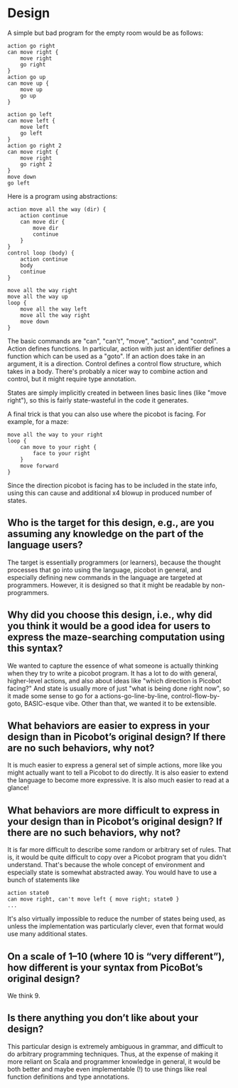 # Design

A simple but bad program for the empty room would be as follows:

    action go right
    can move right {
        move right
        go right
    }
    action go up
    can move up {
        move up
        go up
    }

    action go left
    can move left {
        move left
        go left
    }
    action go right 2
    can move right {
        move right
        go right 2
    }
    move down
    go left

Here is a program using abstractions:

    action move all the way (dir) {
        action continue
        can move dir {
            move dir
            continue
        }
    }
    control loop (body) {
        action continue
        body
        continue
    }
    
    move all the way right
    move all the way up
    loop {
        move all the way left
        move all the way right
        move down
    }
    
The basic commands are "can", "can't", "move", "action", and "control". Action defines functions.
In particular, action with just an identifier defines a function which can be used as a "goto".
If an action does take in an argument, it is a direction.
Control defines a control flow structure, which takes in a body.
There's probably a nicer way to combine action and control, but it might require type annotation.

States are simply implicitly created in between lines basic lines (like "move right"),
so this is fairly state-wasteful in the code it generates.

A final trick is that you can also use where the picobot is facing. For example, for a maze:

    move all the way to your right
    loop {
        can move to your right {
            face to your right
        }
        move forward
    }

Since the direction picobot is facing has to be included in the state info, using this can
cause and additional x4 blowup in produced number of states.

## Who is the target for this design, e.g., are you assuming any knowledge on the part of the language users?

The target is essentially programmers (or learners), because the thought processes that go into
using the language, picobot in general, and especially defining new commands in the language are targeted
at programmers. However, it is designed so that it might be readable by non-programmers.

## Why did you choose this design, i.e., why did you think it would be a good idea for users to express the maze-searching computation using this syntax?

We wanted to capture the essence of what someone is actually thinking when they try to write a
picobot program. It has a lot to do with general, higher-level actions,
and also about ideas like "which direction is Picobot facing?"
And state is usually more of just "what is being done right now", so it made some sense
to go for a actions-go-line-by-line, control-flow-by-goto, BASIC-esque vibe.
Other than that, we wanted it to be extensible.

## What behaviors are easier to express in your design than in Picobot’s original design?  If there are no such behaviors, why not?

It is much easier to express a general set of simple actions, more like you might actually want
to tell a Picobot to do directly.  It is also easier to extend the language to become more expressive.
It is also much easier to read at a glance!

## What behaviors are more difficult to express in your design than in Picobot’s original design? If there are no such behaviors, why not?

It is far more difficult to describe some random or arbitrary set of rules. That is,
it would be quite difficult to copy over a Picobot program that you didn't understand.
That's because the whole concept of environment and especially state is somewhat abstracted
away. You would have to use a bunch of statements like

    action state0
    can move right, can't move left { move right; state0 }
    ...

It's also virtually impossible to reduce the number of states being used,
as unless the implementation was particularly clever, even that format would
use many additional states.

## On a scale of 1–10 (where 10 is “very different”), how different is your syntax from PicoBot’s original design?

We think 9.

## Is there anything you don’t like about your design?

This particular design is extremely ambiguous in grammar, and difficult to do arbitrary
programming techniques.  Thus, at the expense of making it more reliant on Scala and
programmer knowledge in general, it would be both better and maybe even implementable (!)
to use things like real function definitions and type annotations.
